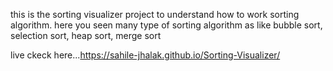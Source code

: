 this is the sorting visualizer project to understand how to work sorting algorithm. here you seen many type of sorting algorithm as like bubble sort, selection sort, heap sort, merge sort


live ckeck here...https://sahile-jhalak.github.io/Sorting-Visualizer/
